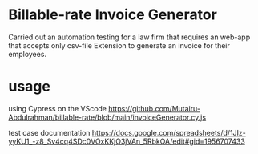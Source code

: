 # Billable-rate Invoice Generator

Carried out an automation testing for a law firm that requires an web-app that accepts only csv-file Extension to generate an invoice for their employees.

# usage

using Cypress on the VScode 
https://github.com/Mutairu-Abdulrahman/billable-rate/blob/main/invoiceGenerator.cy.js

test case documentation
https://docs.google.com/spreadsheets/d/1JIz-yyKU1_-z8_Sv4cq4SDc0VOxKKjO3jVAn_5RbkOA/edit#gid=1956707433
